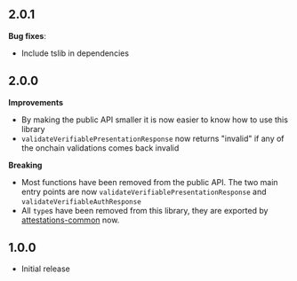 ## 2.0.1

**Bug fixes**:

- Include tslib in dependencies

## 2.0.0

**Improvements**

- By making the public API smaller it is now easier to know how to use this library
- `validateVerifiablePresentationResponse` now returns "invalid" if any of the onchain validations comes back invalid

**Breaking**

- Most functions have been removed from the public API. The two main entry points are now `validateVerifiablePresentationResponse` and `validateVerifiableAuthResponse`
- All `type`s have been removed from this library, they are exported by [attestations-common](https://github.com/hellobloom/attestations-ts/tree/master/packages/attestations-common) now.

## 1.0.0

- Initial release
